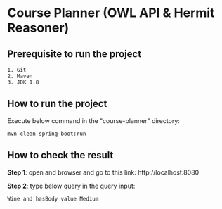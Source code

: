 # Course Planner (OWL API & Hermit Reasoner)

## Prerequisite to run the project
```
1. Git
2. Maven
3. JDK 1.8
```

## How to run the project

Execute below command in the "course-planner" directory:
```
mvn clean spring-boot:run
```

## How to check the result

**Step 1**: open and browser and go to this link: http://localhost:8080

**Step 2**: type below query in the query input:
```
Wine and hasBody value Medium
```
